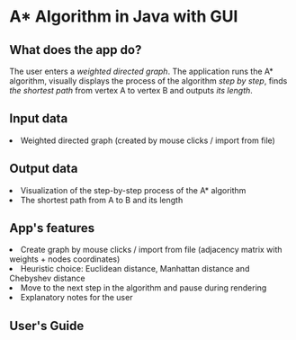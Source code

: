 <h1> A* Algorithm in Java with GUI</h1>

<h2> What does the app do?</h2>

The user enters a *weighted directed graph*. The application runs the A* algorithm, visually displays the process of the algorithm *step by step*, finds *the shortest path* from vertex A to vertex B and outputs *its length*.

<h2>Input data</h2>

<li>Weighted directed graph (created by mouse clicks / import from file)</li>

<h2>Output data</h2>

<li>Visualization of the step-by-step process of the A* algorithm <br/></li>
<li>The shortest path from A to B and its length<br/></li>

<h2>App's features</h2>
<li>Create graph by mouse clicks / import from file (adjacency matrix with weights + nodes coordinates)</li>
<li>Heuristic choice: Euclidean distance, Manhattan distance and Chebyshev distance</li>
<li>Move to the next step in the algorithm and pause during rendering</li>
<li>Explanatory notes for the user</li>
<h2>User's Guide</h2>
